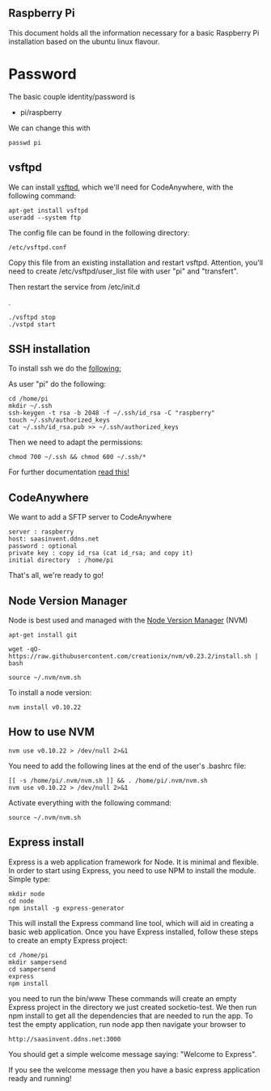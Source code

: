 ## Raspberry Pi ##

This document holds all the information necessary for a basic Raspberry Pi installation based on the ubuntu linux flavour.

Password
=======


The basic couple identity/password is

 - pi/raspberry

We can change this with

    passwd pi

vsftpd
------

We can install [vsftpd](http://doc.ubuntu-fr.org/vsftpd), which we'll need for CodeAnywhere, with the following command:

    apt-get install vsftpd
    useradd --system ftp 

The config file can be found in the following directory:

    /etc/vsftpd.conf

Copy this file from an existing installation and restart vsftpd.
Attention, you'll need to create /etc/vsftpd/user_list file with user "pi" and "transfert".

Then restart the service from /etc/init.d

.

    ./vsftpd stop
    ./vstpd start




SSH installation
----------------

To install ssh we do the [following:](http://kb.mediatemple.net/questions/1626/Using+SSH+keys+on+your+server)

As user "pi" do the following:

    cd /home/pi
    mkdir ~/.ssh
    ssh-keygen -t rsa -b 2048 -f ~/.ssh/id_rsa -C "raspberry"
    touch ~/.ssh/authorized_keys
    cat ~/.ssh/id_rsa.pub >> ~/.ssh/authorized_keys

Then we need to adapt the permissions:

    chmod 700 ~/.ssh && chmod 600 ~/.ssh/*

For further documentation [read this!](http://www.elvenware.com/charlie/development/cloud/SshFtpsPutty.html)


CodeAnywhere
------------

We want to add a SFTP server to CodeAnywhere

    server : raspberry 
    host: saasinvent.ddns.net
    password : optional
    private key : copy id_rsa (cat id_rsa; and copy it) 
    initial directory  : /home/pi

That's all, we're ready to go!

Node Version Manager
--------------------

Node is best used and managed with the [Node Version Manager](https://github.com/creationix/nvm) (NVM)


    apt-get install git

    wget -qO- https://raw.githubusercontent.com/creationix/nvm/v0.23.2/install.sh | bash

    source ~/.nvm/nvm.sh

To install a node version:

    nvm install v0.10.22



How to use NVM
--------------

    nvm use v0.10.22 > /dev/null 2>&1

You need to add the following lines at the end of the user's .bashrc file:


    [[ -s /home/pi/.nvm/nvm.sh ]] && . /home/pi/.nvm/nvm.sh 
    nvm use v0.10.22 > /dev/null 2>&1
Activate everything with the following command:

    source ~/.nvm/nvm.sh


Express install
---------------

Express is a web application framework for Node. It is minimal and flexible. In order to start using Express, you need to use NPM to install the module. Simple type:

    mkdir node
    cd node
    npm install -g express-generator

This will install the Express command line tool, which will aid in creating a basic web application. Once you have Express installed, follow these steps to create an empty Express project:

	cd /home/pi
    mkdir sampersend
    cd sampersend
    express
    npm install

you need to run the bin/www
These commands will create an empty Express project in the directory we just created socketio-test. We then run npm install to get all the dependencies that are needed to run the app. To test the empty application, run node app then navigate your browser to 

    http://saasinvent.ddns.net:3000 

You should get a simple welcome message saying: "Welcome to Express".

If you see the welcome message then you have a basic express application ready and running!





